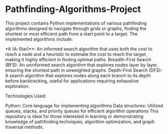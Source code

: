 # Pathfinding-Algorithms-Project
This project contains Python implementations of various pathfinding algorithms designed to navigate through grids or graphs, finding the shortest or most efficient path from a start point to a target. The implemented algorithms include:

*A (A-Star)**: An informed search algorithm that uses both the cost to reach a node and a heuristic to estimate the cost to reach the target, making it highly efficient in finding optimal paths.
Breadth-First Search (BFS): An uninformed search algorithm that explores nodes layer by layer, ensuring the shortest path in unweighted graphs.
Depth-First Search (DFS): A search algorithm that explores nodes along each branch to its depth before backtracking, useful for applications requiring exhaustive exploration.


Technologies Used:

Python: Core language for implementing algorithms
Data structures: Utilized queues, stacks, and priority queues for efficient algorithm operations
This repository is ideal for those interested in learning or demonstrating knowledge of pathfinding techniques, algorithm optimization, and graph traversal methods.






